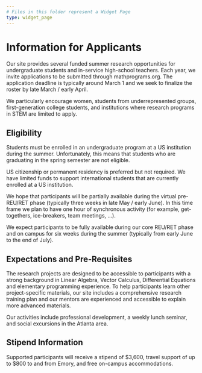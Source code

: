 ```yaml
---
# Files in this folder represent a Widget Page
type: widget_page
---
```


# Information for Applicants

Our site provides several funded summer research opportunities for undergraduate students and in-service high-school teachers.
Each year, we invite applications to be submitted through mathprograms.org.
The application deadline is typically around March 1 and we seek to finalize the roster by late March / early April.

We particularly encourage women, students from underrepresented groups, first-generation college students, and institutions where research programs in STEM are limited to apply.

## Eligibility

Students must be enrolled in an undergraduate program at a US institution during the summer. Unfortunately, this means that students who are graduating in the spring semester are not eligible. 

US citizenship or permanent residency is preferred but not required. We have limited funds to support international students that are currently enrolled at a US institution. 


We hope that participants will be partially available during the virtual pre-REU/RET phase (typically three weeks in late May / early June). In this time frame we plan to have one hour of synchronous activity (for example, get-togethers, ice-breakers, team meetings, ...). 

We expect participants to be fully available during our core REU/RET phase and on campus for six weeks during the summer (typically from early June to the end of July). 

## Expectations and Pre-Requisites

The research projects are designed to be accessible to participants with a strong background in Linear Algebra, Vector Calculus, Differential Equations and elementary programming experience. To help participants learn other project-specific materials, our site includes a comprehensive research training plan and our mentors are experienced and accessible to explain more advanced materials.

Our activities include professional development, a weekly lunch seminar, and social excursions in the Atlanta area.



## Stipend Information


Supported participants will receive a stipend of $3,600, travel support of up to $800 to and from Emory, and free on-campus accommodations.


